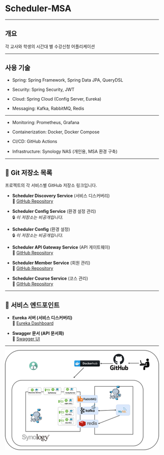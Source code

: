 # Scheduler-MSA

---
## 개요

각 교사와 학생의 시간대 별 수강신청 어플리케이션

-----

## 사용 기술

- Spring: Spring Framework, Spring Data JPA, QueryDSL


- Security: Spring Security, JWT


- Cloud: Spring Cloud (Config Server, Eureka)


- Messaging: Kafka, RabbitMQ, Redis
---

- Monitoring: Prometheus, Grafana


- Containerization: Docker, Docker Compose


- CI/CD: GitHub Actions


- Infrastructure: Synology NAS (개인용, MSA 환경 구축)


---


## 📌 Git 저장소 목록
프로젝트의 각 서비스별 GitHub 저장소 링크입니다.

- **Scheduler Discovery Service** (서비스 디스커버리)  
  🔗 [GitHub Repository](https://github.com/devhong96/scheduler-discovery-service)


- **Scheduler Config Service** (환경 설정 관리)  
  🔒 *이 저장소는 비공개입니다.*


- **Scheduler Config** (환경 설정)  
  🔒 *이 저장소는 비공개입니다.*


- **Scheduler API Gateway Service** (API 게이트웨이)  
  🔗 [GitHub Repository](https://github.com/devhong96/scheduler-apigateway-service)


- **Scheduler Member Service** (회원 관리)  
  🔗 [GitHub Repository](https://github.com/devhong96/scheduler-member-service)


- **Scheduler Course Service** (코스 관리)  
  🔗 [GitHub Repository](https://github.com/devhong96/scheduler-course-service)

---

## 🚀 서비스 엔드포인트
- **Eureka 서버 (서비스 디스커버리)**  
  🔗 [Eureka Dashboard](https://seho0218.synology.me:8762/)


- **Swagger 문서 (API 문서화)**  
  🔗 [Swagger UI](https://seho0218.synology.me:8087/swagger-ui/index.html)


---
![scheduler.png](scheduler.png)